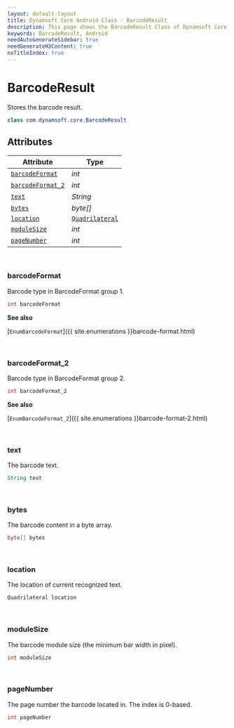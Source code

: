 ```yaml
---
layout: default-layout
title: Dynamsoft Core Android Class - BarcodeResult
description: This page shows the BarcodeResult Class of Dynamsoft Core for Android Language.
keywords: BarcodeResult, Android
needAutoGenerateSidebar: true
needGenerateH3Content: true
noTitleIndex: true
---
```



# BarcodeResult

Stores the barcode result.

```java
class com.dynamsoft.core.BarcodeResult
```
  
## Attributes
  
| Attribute | Type |
|---------- | ---- |
| [`barcodeFormat`](#barcodeformat) | *int* |
| [`barcodeFormat_2`](#barcodeformat_2) | *int* |
| [`text`](#text) | *String* |
| [`bytes`](#bytes) | *byte[]* |
| [`location`](#location) | [`Quadrilateral`](quadrilateral.md) |
| [`moduleSize`](#modulesize) | *int* |
| [`pageNumber`](#pagenumber) | *int* |

&nbsp;

### barcodeFormat

Barcode type in BarcodeFormat group 1.

```java
int barcodeFormat
```

**See also**

[`EnumBarcodeFormat`]({{ site.enumerations }}barcode-format.html)

&nbsp;

### barcodeFormat_2

Barcode type in BarcodeFormat group 2.

```java
int barcodeFormat_2
```

**See also**

[`EnumBarcodeFormat_2`]({{ site.enumerations }}barcode-format-2.html)

&nbsp;

### text

The barcode text.

```java
String text
```

&nbsp;

### bytes

The barcode content in a byte array.

```java
byte[] bytes
```

&nbsp;

### location

The location of current recognized text.

```java
Quadrilateral location
```

&nbsp;

### moduleSize

The barcode module size (the minimum bar width in pixel).

```java
int moduleSize
```

&nbsp;

### pageNumber

The page number the barcode located in. The index is 0-based.

```java
int pageNumber
```
